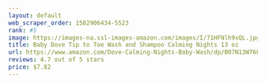 ```yaml
---
layout: default 
﻿web_scraper_order: 1582906434-5523
rank: #5
image: https://images-na.ssl-images-amazon.com/images/I/71HFNlh9sQL.jpg
title: Baby Dove Tip to Toe Wash and Shampoo Calming Nights 13 oz
url: https://www.amazon.com/Dove-Calming-Nights-Baby-Wash/dp/B07N13W76L/ref=zg_mw_beauty_5?_encoding=UTF8&psc=1&refRID=3TZEQS81A9Z428JNZMKD
reviews: 4.7 out of 5 stars
price: $7.82 
---
```

